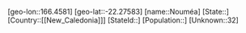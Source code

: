 ﻿---
location: [-22.27583,166.4581]
type: City
tags:
- geo/City


SpocWebEntityId: 35972
isDeleted: false
confidential: public

---
[geo-lon::166.4581]
[geo-lat::-22.27583]
[name::Nouméa]
[State::]
[Country::[[New_Caledonia]]]
[StateId::]
[Population::]
[Unknown::32]

